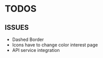 # TODOS

## ISSUES

* Dashed Border
* Icons have to change color interest page
* API service integration
